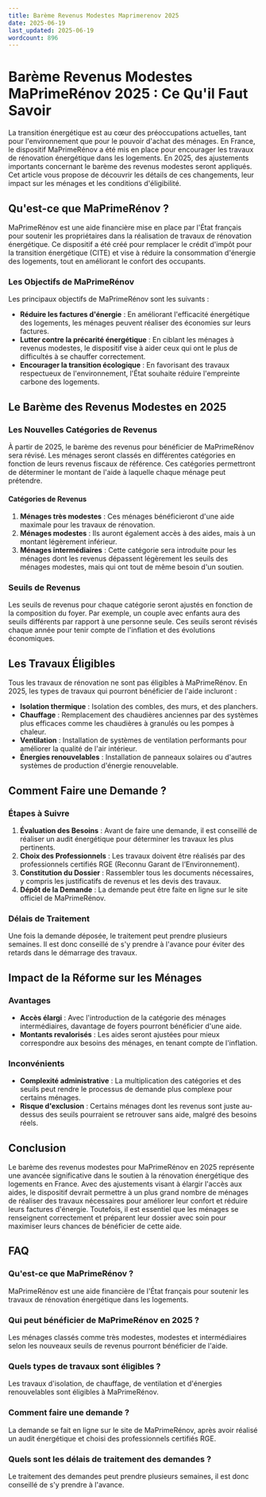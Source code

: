 ```yaml
---
title: Barème Revenus Modestes Maprimerenov 2025
date: 2025-06-19
last_updated: 2025-06-19
wordcount: 896
---
```


# Barème Revenus Modestes MaPrimeRénov 2025 : Ce Qu'il Faut Savoir

La transition énergétique est au cœur des préoccupations actuelles, tant pour l'environnement que pour le pouvoir d'achat des ménages. En France, le dispositif MaPrimeRénov a été mis en place pour encourager les travaux de rénovation énergétique dans les logements. En 2025, des ajustements importants concernant le barème des revenus modestes seront appliqués. Cet article vous propose de découvrir les détails de ces changements, leur impact sur les ménages et les conditions d'éligibilité.

## Qu'est-ce que MaPrimeRénov ?

MaPrimeRénov est une aide financière mise en place par l'État français pour soutenir les propriétaires dans la réalisation de travaux de rénovation énergétique. Ce dispositif a été créé pour remplacer le crédit d'impôt pour la transition énergétique (CITE) et vise à réduire la consommation d'énergie des logements, tout en améliorant le confort des occupants.

### Les Objectifs de MaPrimeRénov

Les principaux objectifs de MaPrimeRénov sont les suivants :

- **Réduire les factures d'énergie** : En améliorant l'efficacité énergétique des logements, les ménages peuvent réaliser des économies sur leurs factures.
- **Lutter contre la précarité énergétique** : En ciblant les ménages à revenus modestes, le dispositif vise à aider ceux qui ont le plus de difficultés à se chauffer correctement.
- **Encourager la transition écologique** : En favorisant des travaux respectueux de l'environnement, l'État souhaite réduire l'empreinte carbone des logements.

## Le Barème des Revenus Modestes en 2025

### Les Nouvelles Catégories de Revenus

À partir de 2025, le barème des revenus pour bénéficier de MaPrimeRénov sera révisé. Les ménages seront classés en différentes catégories en fonction de leurs revenus fiscaux de référence. Ces catégories permettront de déterminer le montant de l'aide à laquelle chaque ménage peut prétendre.

#### Catégories de Revenus

1. **Ménages très modestes** : Ces ménages bénéficieront d'une aide maximale pour les travaux de rénovation.
2. **Ménages modestes** : Ils auront également accès à des aides, mais à un montant légèrement inférieur.
3. **Ménages intermédiaires** : Cette catégorie sera introduite pour les ménages dont les revenus dépassent légèrement les seuils des ménages modestes, mais qui ont tout de même besoin d'un soutien.

### Seuils de Revenus

Les seuils de revenus pour chaque catégorie seront ajustés en fonction de la composition du foyer. Par exemple, un couple avec enfants aura des seuils différents par rapport à une personne seule. Ces seuils seront révisés chaque année pour tenir compte de l'inflation et des évolutions économiques.

## Les Travaux Éligibles

Tous les travaux de rénovation ne sont pas éligibles à MaPrimeRénov. En 2025, les types de travaux qui pourront bénéficier de l'aide incluront :

- **Isolation thermique** : Isolation des combles, des murs, et des planchers.
- **Chauffage** : Remplacement des chaudières anciennes par des systèmes plus efficaces comme les chaudières à granulés ou les pompes à chaleur.
- **Ventilation** : Installation de systèmes de ventilation performants pour améliorer la qualité de l'air intérieur.
- **Énergies renouvelables** : Installation de panneaux solaires ou d'autres systèmes de production d'énergie renouvelable.

## Comment Faire une Demande ?

### Étapes à Suivre

1. **Évaluation des Besoins** : Avant de faire une demande, il est conseillé de réaliser un audit énergétique pour déterminer les travaux les plus pertinents.
2. **Choix des Professionnels** : Les travaux doivent être réalisés par des professionnels certifiés RGE (Reconnu Garant de l’Environnement).
3. **Constitution du Dossier** : Rassembler tous les documents nécessaires, y compris les justificatifs de revenus et les devis des travaux.
4. **Dépôt de la Demande** : La demande peut être faite en ligne sur le site officiel de MaPrimeRénov.

### Délais de Traitement

Une fois la demande déposée, le traitement peut prendre plusieurs semaines. Il est donc conseillé de s'y prendre à l'avance pour éviter des retards dans le démarrage des travaux.

## Impact de la Réforme sur les Ménages

### Avantages

- **Accès élargi** : Avec l'introduction de la catégorie des ménages intermédiaires, davantage de foyers pourront bénéficier d'une aide.
- **Montants revalorisés** : Les aides seront ajustées pour mieux correspondre aux besoins des ménages, en tenant compte de l'inflation.

### Inconvénients

- **Complexité administrative** : La multiplication des catégories et des seuils peut rendre le processus de demande plus complexe pour certains ménages.
- **Risque d'exclusion** : Certains ménages dont les revenus sont juste au-dessus des seuils pourraient se retrouver sans aide, malgré des besoins réels.

## Conclusion

Le barème des revenus modestes pour MaPrimeRénov en 2025 représente une avancée significative dans le soutien à la rénovation énergétique des logements en France. Avec des ajustements visant à élargir l'accès aux aides, le dispositif devrait permettre à un plus grand nombre de ménages de réaliser des travaux nécessaires pour améliorer leur confort et réduire leurs factures d'énergie. Toutefois, il est essentiel que les ménages se renseignent correctement et préparent leur dossier avec soin pour maximiser leurs chances de bénéficier de cette aide.

## FAQ

### Qu'est-ce que MaPrimeRénov ?

MaPrimeRénov est une aide financière de l'État français pour soutenir les travaux de rénovation énergétique dans les logements.

### Qui peut bénéficier de MaPrimeRénov en 2025 ?

Les ménages classés comme très modestes, modestes et intermédiaires selon les nouveaux seuils de revenus pourront bénéficier de l'aide.

### Quels types de travaux sont éligibles ?

Les travaux d'isolation, de chauffage, de ventilation et d'énergies renouvelables sont éligibles à MaPrimeRénov.

### Comment faire une demande ?

La demande se fait en ligne sur le site de MaPrimeRénov, après avoir réalisé un audit énergétique et choisi des professionnels certifiés RGE.

### Quels sont les délais de traitement des demandes ?

Le traitement des demandes peut prendre plusieurs semaines, il est donc conseillé de s'y prendre à l'avance.